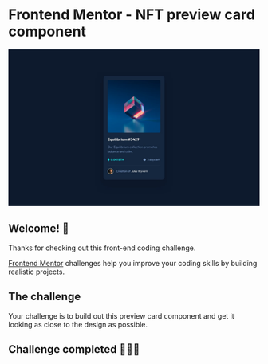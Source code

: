 # Frontend Mentor - NFT preview card component

![Design preview for the NFT preview card component coding challenge](./design/nft_preview_card_component_main.jpg)

## Welcome! 👋

Thanks for checking out this front-end coding challenge.

[Frontend Mentor](https://www.frontendmentor.io) challenges help you improve your coding skills by building realistic projects.

## The challenge

Your challenge is to build out this preview card component and get it looking as close to the design as possible.

## Challenge completed 🎉🎉🎉